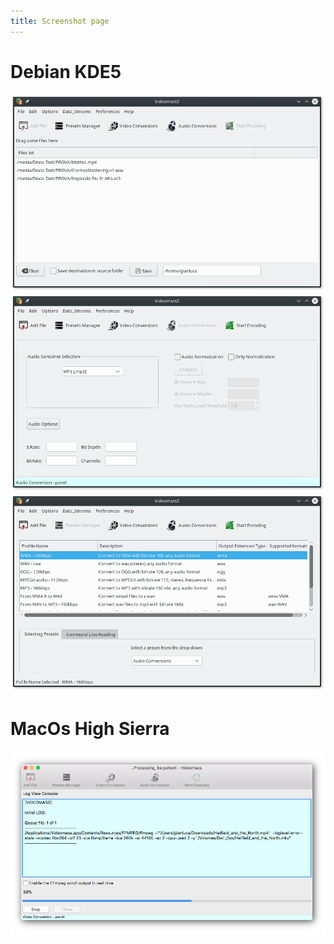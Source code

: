 ```yaml
---
title: Screenshot page
---
```


# Debian KDE5
![Image](/images/Linux1.png)
![Image](/images/Linux2.png)
![Image](/images/Linux3.png)
# MacOs High Sierra
![Image](/images/MacOsHighSierra.png)
